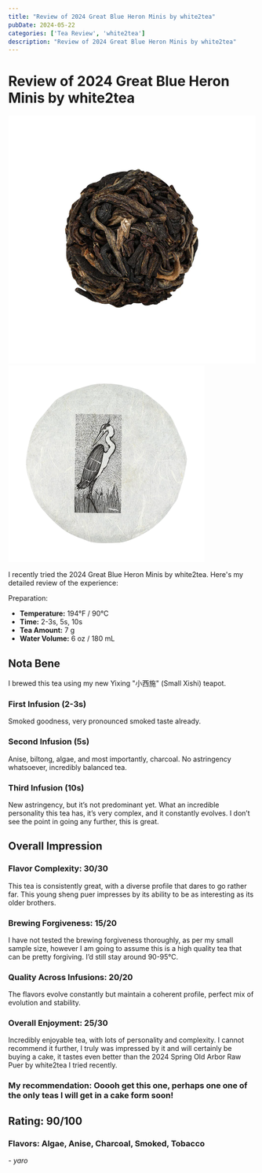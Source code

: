 ```yaml
---
title: "Review of 2024 Great Blue Heron Minis by white2tea"
pubDate: 2024-05-22
categories: ['Tea Review', 'white2tea']
description: "Review of 2024 Great Blue Heron Minis by white2tea"
---
```


# Review of 2024 Great Blue Heron Minis by white2tea

![](image-6.png)
![](image-7.png)

I recently tried the 2024 Great Blue Heron Minis by white2tea. Here's my detailed review of the experience:

Preparation:

- **Temperature:** 194°F / 90°C
- **Time:** 2-3s, 5s, 10s
- **Tea Amount:** 7 g
- **Water Volume:** 6 oz / 180 mL


## Nota Bene

I brewed this tea using my new Yixing  "小西施" (Small Xishi) teapot.

### First Infusion (2-3s)

Smoked goodness, very pronounced smoked taste already.

### Second Infusion (5s)

Anise, biltong, algae, and most importantly, charcoal. No astringency whatsoever, incredibly balanced tea.

### Third Infusion (10s)

New astringency, but it’s not predominant yet. What an incredible personality this tea has, it’s very complex, and it constantly evolves. I don’t see the point in going any further, this is great.

## Overall Impression 

### Flavor Complexity: 30/30
This tea is consistently great, with a diverse profile that dares to go rather far. This young sheng puer impresses by its ability to be as interesting as its older brothers.

### Brewing Forgiveness: 15/20
I have not tested the brewing forgiveness thoroughly, as per my small sample size, however I am going to assume this is a high quality tea that can be pretty forgiving. I’d still stay around 90-95°C.

### Quality Across Infusions: 20/20
The flavors evolve constantly but maintain a coherent profile, perfect mix of evolution and stability.

### Overall Enjoyment: 25/30
Incredibly enjoyable tea, with lots of personality and complexity. I cannot recommend it further, I truly was impressed by it and will certainly be buying a cake, it tastes even better than the 2024 Spring Old Arbor Raw Puer by white2tea I tried recently.

### My recommendation: Ooooh get this one, perhaps one one of the only teas I will get in a cake form soon! 

## Rating: 90/100

### Flavors: Algae, Anise, Charcoal, Smoked, Tobacco

*- yaro*
